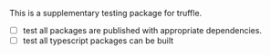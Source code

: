 This is a supplementary testing package for truffle. 

- [ ] test all packages are published with appropriate dependencies.
- [ ] test all typescript packages can be built
